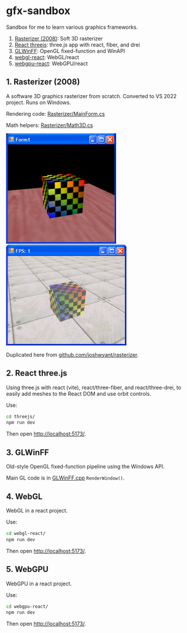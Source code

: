 # gfx-sandbox
Sandbox for me to learn various graphics frameworks.

1. [Rasterizer (2008)](#1-rasterizer-2008): Soft 3D rasterizer
2. [React threejs](#2-react-threejs): three.js app with react, fiber, and drei
3. [GLWinFF](#3-glwinff): OpenGL fixed-function and WinAPI
4. [webgl-react](#4-webgl): WebGL/react
5. [webgpu-react](#5-webgpu): WebGPU/react

## 1. Rasterizer (2008)
A software 3D graphics rasterizer from scratch. Converted to VS 2022 project. Runs on Windows.

Rendering code: [Rasterizer/MainForm.cs](Rasterizer/Rasterizer/MainForm.cs)

Math helpers: [Rasterizer/Math3D.cs](Rasterizer/Rasterizer/Math3D.cs)

![image](Rasterizer/Rasterizer/Resources/RasterizerScreenshot2.bmp) ![image](Rasterizer/Rasterizer/Resources/RasterizerScreenshot3.bmp)

Duplicated here from [github.com/joshwyant/rasterizer](https://github.com/joshwyant/rasterizer).

## 2. React three.js
Using three.js with react (vite), react/three-fiber, and react/three-drei, to easily add meshes to the React DOM and use orbit controls.

Use:
```bash
cd threejs/
npm run dev
```

Then open [http://localhost:5173/](http://localhost:5173/).

## 3. GLWinFF
Old-style OpenGL fixed-function pipeline using the Windows API.

Main GL code is in [GLWinFF.cpp](GLWinFF/GLWinFF/GLWinFF.cpp) `RenderWindow()`.

## 4. WebGL
WebGL in a react project.

Use:
```bash
cd webgl-react/
npm run dev
```

Then open [http://localhost:5173/](http://localhost:5173/).

## 5. WebGPU
WebGPU in a react project.

Use:
```bash
cd webgpu-react/
npm run dev
```

Then open [http://localhost:5173/](http://localhost:5173/).